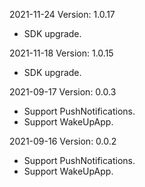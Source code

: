 2021-11-24 Version: 1.0.17
- SDK upgrade.

2021-11-18 Version: 1.0.15
- SDK upgrade.

2021-09-17 Version: 0.0.3
- Support PushNotifications.
- Support WakeUpApp.

2021-09-16 Version: 0.0.2
- Support PushNotifications.
- Support WakeUpApp.

